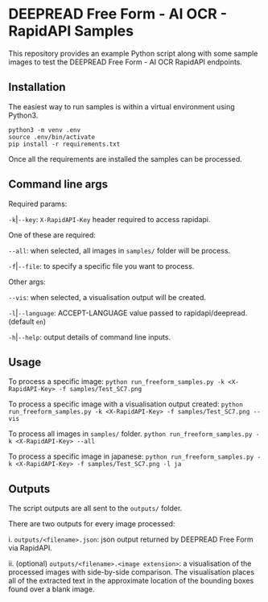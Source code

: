 DEEPREAD Free Form - AI OCR - RapidAPI Samples
=============

This repository provides an example Python script along with some sample images to test the DEEPREAD Free Form - AI OCR
RapidAPI endpoints.

Installation
----------
The easiest way to run samples is within a virtual environment using Python3.

```
python3 -m venv .env
source .env/bin/activate
pip install -r requirements.txt
``` 

Once all the requirements are installed the samples can be processed.

Command line args
-----------
Required params:

`-k`|`--key`: `X-RapidAPI-Key` header required to access rapidapi.

One of these are required:

`--all`: when selected, all images in `samples/` folder will be process.

`-f`|`--file`: to specify a specific file you want to process.

Other args:

`--vis`: when selected, a visualisation output will be created.

`-l`|`--language`: ACCEPT-LANGUAGE value passed to rapidapi/deepread. (default `en`)

`-h`|`--help`: output details of command line inputs.

Usage
----------
To process a specific image:
`python run_freeform_samples.py -k <X-RapidAPI-Key> -f samples/Test_SC7.png`

To process a specific image with a visualisation output created:
`python run_freeform_samples.py -k <X-RapidAPI-Key> -f samples/Test_SC7.png --vis`

To process all images in `samples/` folder.
`python run_freeform_samples.py -k <X-RapidAPI-Key> --all`

To process a specific image in japanese:
`python run_freeform_samples.py -k <X-RapidAPI-Key> -f samples/Test_SC7.png -l ja`

Outputs
----------
The script outputs are all sent to the `outputs/` folder.

There are two outputs for every image processed:

i. `outputs/<filename>.json`: json output returned by DEEPREAD Free Form via RapidAPI.

ii. (optional) `outputs/<filename>.<image extension>`: a visualisation of the processed images with side-by-side
comparison. The visualisation places all of the extracted text in the approximate location of the bounding boxes found
over a blank image.
